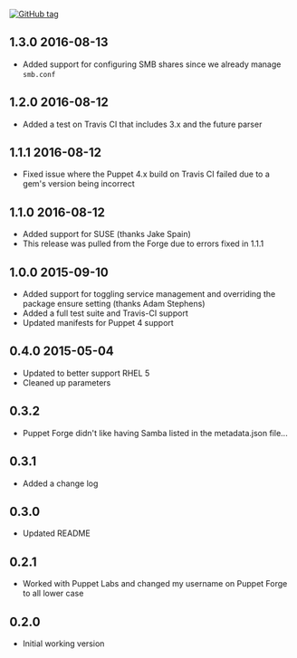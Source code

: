 [![GitHub tag][gh-tag-img]][gh-link]

## 1.3.0 2016-08-13

* Added support for configuring SMB shares since we already manage `smb.conf`

## 1.2.0 2016-08-12

* Added a test on Travis CI that includes 3.x and the future parser

## 1.1.1 2016-08-12

* Fixed issue where the Puppet 4.x build on Travis CI failed due to a gem's
  version being incorrect

## 1.1.0 2016-08-12

* Added support for SUSE (thanks Jake Spain)
* This release was pulled from the Forge due to errors fixed in 1.1.1

## 1.0.0 2015-09-10

* Added support for toggling service management and
  overriding the package ensure setting (thanks Adam Stephens)
* Added a full test suite and Travis-CI support
* Updated manifests for Puppet 4 support

## 0.4.0 2015-05-04

* Updated to better support RHEL 5
* Cleaned up parameters

## 0.3.2

* Puppet Forge didn't like having Samba listed in the metadata.json file...

## 0.3.1

* Added a change log

## 0.3.0

* Updated README

## 0.2.1

* Worked with Puppet Labs and changed my username on Puppet Forge to all lower
  case

## 0.2.0

* Initial working version

[gh-tag-img]: https://img.shields.io/github/tag/genebean/genebean-winbind.svg?label=newest%20tag
[gh-link]: https://github.com/genebean/genebean-winbind

